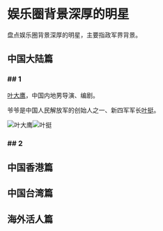 # 娱乐圈背景深厚的明星
盘点娱乐圈背景深厚的明星，主要指政军界背景。

## 中国大陆篇

### ## 1

[叶大鹰]([https://baike.baidu.com/item/%E5%8F%B6%E5%A4%A7%E9%B9%B0](https://baike.baidu.com/item/叶大鹰))，中国内地男导演、编剧。

爷爷是中国人民解放军的创始人之一、新四军军长[叶挺]([https://baike.baidu.com/item/%E5%8F%B6%E6%8C%BA/299649](https://baike.baidu.com/item/叶挺/299649))。

![叶大鹰](https://bkimg.cdn.bcebos.com/pic/2934349b033b5bb50e9592033ed3d539b700bc89?x-bce-process=image/resize,m_lfit,w_268,limit_1/format,f_jpg)![叶挺](https://bkimg.cdn.bcebos.com/pic/b21c8701a18b87d65eb91310080828381e30fdc2?x-bce-process=image/resize,m_lfit,w_268,limit_1/format,f_jpg)





### ## 2







## 中国香港篇

## 中国台湾篇

## 海外活人篇